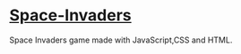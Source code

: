 # [Space-Invaders](https://pauloskatostaris.github.io/Space-Invaders/)

Space Invaders game made with JavaScript,CSS and HTML.
